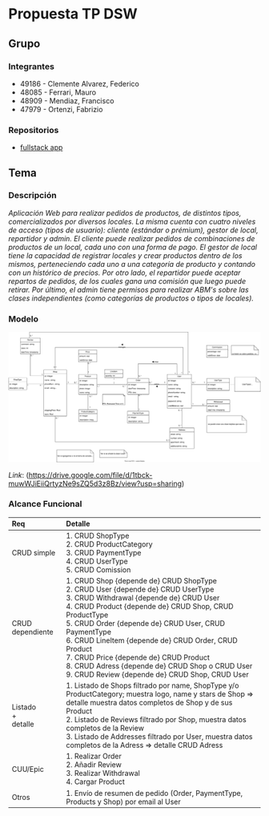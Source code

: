 # Propuesta TP DSW

## Grupo
### Integrantes
* 49186 - Clemente Alvarez, Federico
* 48085 - Ferrari, Mauro
* 48909 - Mendiaz, Francisco
* 47979 - Ortenzi, Fabrizio

### Repositorios
* [fullstack app](https://github.com/federicoclementealvarez/DeliverIt)


## Tema
### Descripción
*Aplicación Web para realizar pedidos de productos, de distintos tipos, comercializados por diversos locales. La misma cuenta con cuatro niveles de acceso (tipos de usuario): cliente (estándar o prémium), gestor de local, repartidor y admin. El cliente puede realizar pedidos de combinaciones de productos de un local, cada uno con una forma de pago. El gestor de local tiene la capacidad de registrar locales y crear productos dentro de los mismos, perteneciendo cada uno a una categoría de producto y contando con un histórico de precios. Por otro lado, el repartidor puede aceptar repartos de pedidos, de los cuales gana una comisión que luego puede retirar. Por último, el admin tiene permisos para realizar ABM's sobre las clases independientes (como categorías de productos o tipos de locales).*

### Modelo
![image](https://github.com/federicoclementealvarez/TP-DSW/blob/main/images/Modelo%20de%20Dominio%20-%20TP-DSW.svg)

*Link*: (https://drive.google.com/file/d/1tbck-muwWJiEiiQrtyzNe9sZQ5d3z8Bz/view?usp=sharing)

### Alcance Funcional 

|Req|Detalle|
|:-|:-|
|CRUD simple|1. CRUD ShopType<br>2. CRUD ProductCategory<br>3. CRUD PaymentType<br>4. CRUD UserType<br>5. CRUD Comission|
|CRUD dependiente|1. CRUD Shop {depende de} CRUD ShopType<br>2. CRUD User {depende de} CRUD UserType<br>3. CRUD Withdrawal {depende de} CRUD User<br>4. CRUD Product {depende de} CRUD Shop, CRUD ProductType<br>5. CRUD Order {depende de} CRUD User, CRUD PaymentType<br>6. CRUD LineItem {depende de} CRUD Order, CRUD Product<br>7. CRUD Price {depende de} CRUD Product<br>8. CRUD Adress {depende de} CRUD Shop o CRUD User<br>9. CRUD Review {depende de} CRUD Shop, CRUD User|
|Listado<br>+<br>detalle| 1. Listado de Shops filtrado por name, ShopType y/o ProductCategory; muestra logo, name y stars de Shop => detalle muestra datos completos de Shop y de sus Product<br> 2. Listado de Reviews filtrado por Shop, muestra datos completos de la Review<br> 3. Listado de Addresses filtrado por User, muestra datos completos de la Adress => detalle CRUD Adress|
|CUU/Epic|1. Realizar Order<br>2. Añadir Review<br>3. Realizar Withdrawal<br>4. Cargar Product|
|Otros|1. Envío de resumen de pedido (Order, PaymentType, Products y Shop) por email al User|
